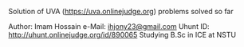 Solution of UVA (https://uva.onlinejudge.org) problems solved so far

Author: Imam Hossain
e-Mail: ihjony23@gmail.com
Uhunt ID: http://uhunt.onlinejudge.org/id/890065
Studying B.Sc in ICE at NSTU
